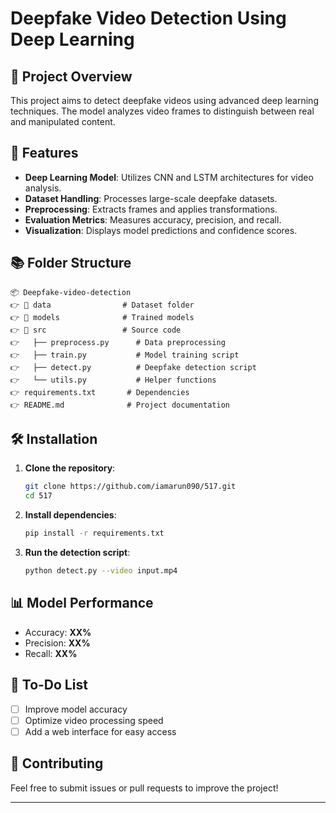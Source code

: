 # Deepfake Video Detection Using Deep Learning

## 📌 Project Overview
This project aims to detect deepfake videos using advanced deep learning techniques. The model analyzes video frames to distinguish between real and manipulated content.

## 🚀 Features
- **Deep Learning Model**: Utilizes CNN and LSTM architectures for video analysis.
- **Dataset Handling**: Processes large-scale deepfake datasets.
- **Preprocessing**: Extracts frames and applies transformations.
- **Evaluation Metrics**: Measures accuracy, precision, and recall.
- **Visualization**: Displays model predictions and confidence scores.

## 📚 Folder Structure
```
📦 Deepfake-video-detection
👉 📁 data                # Dataset folder
👉 📁 models              # Trained models
👉 📁 src                 # Source code
👉   ├── preprocess.py      # Data preprocessing
👉   ├── train.py           # Model training script
👉   ├── detect.py          # Deepfake detection script
👉   └── utils.py           # Helper functions
👉 requirements.txt       # Dependencies
👉 README.md              # Project documentation
```

## 🛠 Installation
1. **Clone the repository**:
   ```bash
   git clone https://github.com/iamarun090/517.git
   cd 517
   ```

2. **Install dependencies**:
   ```bash
   pip install -r requirements.txt
   ```

3. **Run the detection script**:
   ```bash
   python detect.py --video input.mp4
   ```

## 📊 Model Performance
- Accuracy: **XX%**
- Precision: **XX%**
- Recall: **XX%**

## 📝 To-Do List
- [ ] Improve model accuracy
- [ ] Optimize video processing speed
- [ ] Add a web interface for easy access

## 🤝 Contributing
Feel free to submit issues or pull requests to improve the project!

---

